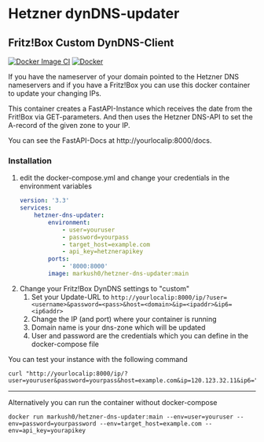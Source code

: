 # Hetzner dynDNS-updater

## Fritz!Box Custom DynDNS-Client

[![Docker Image CI](https://github.com/markush0/hetzner-dns-updater/actions/workflows/docker-image.yml/badge.svg)](https://github.com/markush0/hetzner-dns-updater/actions/workflows/docker-image.yml)
[![Docker](https://github.com/markush0/hetzner-dns-updater/actions/workflows/docker-publish.yml/badge.svg)](https://github.com/markush0/hetzner-dns-updater/actions/workflows/docker-publish.yml)

If you have the nameserver of your domain pointed to the Hetzner DNS nameservers and if you have a Fritz!Box
you can use this docker container to update your changing IPs.

This container creates a FastAPI-Instance which receives the date from the Frit!Box via GET-parameters.
And then uses the Hetzner DNS-API to set the A-record of the given zone to your IP.

You can see the FastAPI-Docs at http://yourlocalip:8000/docs.

### Installation

1. edit the docker-compose.yml and change your credentials in the environment variables
   ```yaml
   version: '3.3'
   services:
       hetzner-dns-updater:
           environment:
               - user=youruser
               - password=yourpass
               - target_host=example.com
               - api_key=hetznerapikey
           ports:
               - '8000:8000'
           image: markush0/hetzner-dns-updater:main
   ```
2. Change your Fritz!Box DynDNS settings to "custom"
   1. Set your Update-URL to ```http://yourlocalip:8000/ip/?user=<username>&password=<pass>&host=<domain>&ip=<ipaddr>&ip6=<ip6addr>```
   2. Change the IP (and port) where your container is running
   3. Domain name is your dns-zone which will be updated
   4. User and password are the credentials which you can define in the docker-compose file


You can test your instance with the following command
````shell
curl "http://yourlocalip:8000/ip/?user=youruser&password=yourpass&host=example.com&ip=120.123.32.11&ip6="
````

---

Alternatively you can run the container without docker-compose
```shell
docker run markush0/hetzner-dns-updater:main --env=user=youruser --env=password=yourpassword --env=target_host=example.com --env=api_key=yourapikey
```
